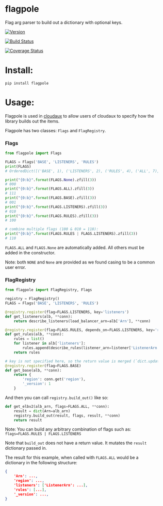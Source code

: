 # flagpole
Flag arg parser to build out a dictionary with optional keys.

[![Version](http://img.shields.io/pypi/v/flagpole.svg?style=flat)](https://pypi.python.org/pypi/flagpole/)

[![Build Status](https://travis-ci.org/monkeysecurity/flagpole.svg?branch=master)](https://travis-ci.org/monkeysecurity/flagpole)

[![Coverage Status](https://coveralls.io/repos/github/monkeysecurity/flagpole/badge.svg?branch=master&1)](https://coveralls.io/github/monkeysecurity/flagpole?branch=master)

# Install:

`pip install flagpole`

# Usage:

Flagpole is used in [cloudaux](https://github.com/Netflix-Skunkworks/cloudaux) to allow users of cloudaux to specify how the library builds out the items.

Flagpole has two classes: `Flags` and `FlagRegistry`.

### Flags
```python
from flagpole import Flags

FLAGS = Flags('BASE', 'LISTENERS', 'RULES')
print(FLAGS)
# OrderedDict([('BASE', 1), ('LISTENERS', 2), ('RULES', 4), ('ALL', 7), ('None', 0), ('NONE', 0)])

print("{0:b}".format(FLAGS.None).zfill(3))
# 000
print("{0:b}".format(FLAGS.ALL).zfill(3))
# 111
print("{0:b}".format(FLAGS.BASE).zfill(3))
# 001
print("{0:b}".format(FLAGS.LISTENERS).zfill(3))
# 010
print("{0:b}".format(FLAGS.RULES).zfill(3))
# 100

# combine multiple flags (100 & 010 = 110):
print("{0:b}".format(FLAGS.RULES | FLAGS.LISTENERS).zfill(3))
# 110
```

`FLAGS.ALL` and `FLAGS.None` are automatically added.  All others must be added in the constructor.

Note: both `NONE` and `None` are provided as we found casing to be a common user error.

### FlagRegistry
```python
from flagpole import FlagRegistry, Flags

registry = FlagRegistry()
FLAGS = Flags('BASE', 'LISTENERS', 'RULES')

@registry.register(flag=FLAGS.LISTENERS, key='listeners')
def get_listeners(alb, **conn):
    return describe_listeners(load_balancer_arn=alb['Arn'], **conn)

@registry.register(flag=FLAGS.RULES, depends_on=FLAGS.LISTENERS, key='rules')
def get_rules(alb, **conn):
    rules = list()
    for listener in alb['listeners']:
        rules.append(describe_rules(listener_arn=listener['ListenerArn'], **conn))
    return rules

# key is not specified here, so the return value is merged (`dict.update(other_dict)`) with the result dictionary.
@registry.register(flag=FLAGS.BASE)
def get_base(alb, **conn):
    return {
        'region': conn.get('region'),
        '_version': 1
    }
```

And then you can call `registry.build_out()` like so:

```python
def get_elbv2(alb_arn, flags=FLAGS.ALL, **conn):
    result = dict(Arn=alb_arn)
    registry.build_out(result, flags, result, **conn)
    return result
```

Note: You can build any arbitrary combination of flags such as: `flags=FLAGS.RULES | FLAGS.LISTENERS`

Note that `build_out` does not have a return value. It mutates the `result` dictionary passed in.

The result for this example, when called with `FLAGS.ALL` would be a dictionary in the following structure:

```json
{
    'Arn': ...,
    'region': ...,
    'listeners': ['ListenerArn': ...],
    'rules': [...],
    '_version': ...,
}
```
